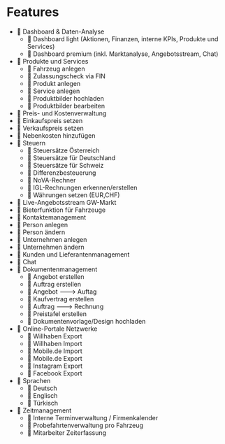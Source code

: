 # Features
- 📒 Dashboard & Daten-Analyse
  - 📒 Dashboard light (Aktionen, Finanzen, interne KPIs, Produkte und Services)
  - 📒 Dashboard premium (inkl. Marktanalyse, Angebotsstream, Chat)
- 📗 Produkte und Services
  - 📗 Fahrzeug anlegen
  - 📒 Zulassungscheck via FIN
  - 📗 Produkt anlegen
  - 📗 Service anlegen
  - 📒 Produktbilder hochladen
  - 📙 Produktbilder bearbeiten
 - 📒 Preis- und Kostenverwaltung
  - 📗 Einkaufspreis setzen
  - 📗 Verkaufspreis setzen
  - 📒 Nebenkosten hinzufügen
  - 📗 Steuern
    - 📗 Steuersätze Österreich
    - 📙 Steuersätze für Deutschland
    - 📙 Steuersätze für Schweiz
    - 📒 Differenzbesteuerung
    - 📒 NoVA-Rechner 
    - 📙 IGL-Rechnungen erkennen/erstellen
    - 📗 Währungen setzen (EUR,CHF)
  - 📙 Live-Angebotsstream GW-Markt
  - 📙 Bieterfunktion für Fahrzeuge
 - 📒 Kontaktemanagement
  - 📗 Person anlegen
  - 📗 Person ändern
  - 📗 Unternehmen anlegen
  - 📗 Unternehmen ändern
  - 📒 Kunden und Lieferantenmanagement
  - 📒 Chat
- 📒 Dokumentenmanagement
  - 📗 Angebot erstellen
  - 📗 Auftrag erstellen
  - 📒 Angebot ---> Auftag
  - 📗 Kaufvertrag erstellen
  - 📗 Auftrag ---> Rechnung
  - 📒 Preistafel erstellen
  - 📙 Dokumentenvorlage/Design hochladen
- 📒 Online-Portale Netzwerke
  - 📒 Willhaben Export 
  - 📒 Willhaben Import
  - 📙 Mobile.de Import
  - 📙 Mobile.de Export
  - 📙 Instagram Export
  - 📙 Facebook Export
- 📗 Sprachen
  - 📗 Deutsch
  - 📗 Englisch
  - 📙 Türkisch
- 📙 Zeitmanagement
  - 📙 Interne Terminverwaltung / Firmenkalender
  - 📙 Probefahrtenverwaltung pro Fahrzeug
  - 📙 Mitarbeiter Zeiterfassung
